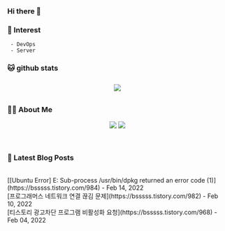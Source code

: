 
### Hi there 👋   

### 📖   Interest   
     - DevOps   
     - Server  

###  🐱 github stats  

<div id="main" align="center">
    <img src="https://github-readme-stats.vercel.app/api?username=qpyu66&hide=stars,contribs&count_private=true&show_icons=true"
        style="height: auto; margin-left: 20px; margin-right: 20px; padding: 10px;"/>
</div>

###  💁‍♀️ About Me  
<p align="center">
    <a href="https://bsssss.tistory.com/"><img src="https://img.shields.io/badge/Blog-FF5722?style=flat-square&logo=Blogger&logoColor=white"/></a>
    <a href="mailto:qpyu66@gmail.com"><img src="https://img.shields.io/badge/Gmail-d14836?style=flat-square&logo=Gmail&logoColor=white&link=qpyu66@gmail.com"/></a>
</p>

<br>

### 📕 Latest Blog Posts   
<br>
[[Ubuntu Error] E: Sub-process /usr/bin/dpkg returned an error code (1)](https://bsssss.tistory.com/984) - Feb 14, 2022<br>
[프로그래머스  네트워크 연결 끊김 문제](https://bsssss.tistory.com/982) - Feb 10, 2022<br>
[티스토리 광고차단 프로그램 비활성화 요청](https://bsssss.tistory.com/968) - Feb 04, 2022<br>
